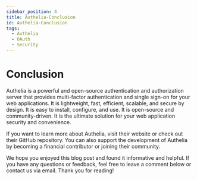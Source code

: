 ```yaml
---
sidebar_position: 4
title: Authelia-Conclusion
id: Authelia-Conclusion
tags:
  - Authelia
  - OAuth
  - Security
---
```

# Conclusion

Authelia is a powerful and open-source authentication and authorization server that provides multi-factor authentication and single sign-on for your web applications. It is lightweight, fast, efficient, scalable, and secure by design. It is easy to install, configure, and use. It is open-source and community-driven. It is the ultimate solution for your web application security and convenience.

If you want to learn more about Authelia, visit their website or check out their GitHub repository. You can also support the development of Authelia by becoming a financial contributor or joining their community.

We hope you enjoyed this blog post and found it informative and helpful. If you have any questions or feedback, feel free to leave a comment below or contact us via email. Thank you for reading!